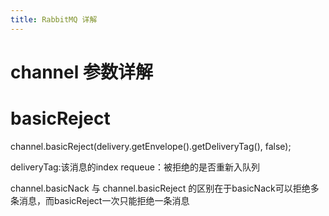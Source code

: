 ```yaml
---
title: RabbitMQ 详解
---
```


# channel 参数详解

# basicReject

channel.basicReject(delivery.getEnvelope().getDeliveryTag(), false);

deliveryTag:该消息的index
requeue：被拒绝的是否重新入队列

channel.basicNack 与 channel.basicReject 的区别在于basicNack可以拒绝多条消息，而basicReject一次只能拒绝一条消息